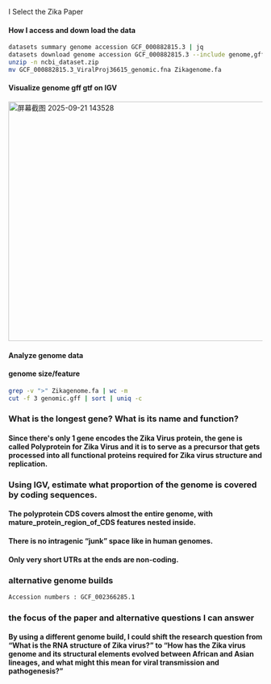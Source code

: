 I Select the Zika Paper

#### How I access and down load the data 
```bash 
datasets summary genome accession GCF_000882815.3 | jq
datasets download genome accession GCF_000882815.3 --include genome,gff3,gtf
unzip -n ncbi_dataset.zip
mv GCF_000882815.3_ViralProj36615_genomic.fna Zikagenome.fa
```
#### Visualize genome gff gtf on IGV
<img width="1678" height="475" alt="屏幕截图 2025-09-21 143528" src="https://github.com/user-attachments/assets/7e386d9e-308a-4bf1-8985-5c700957fa1e" />



#### Analyze genome data 
#### genome size/feature
```bash 
grep -v ">" Zikagenome.fa | wc -m
cut -f 3 genomic.gff | sort | uniq -c
```

###  What is the longest gene? What is its name and function?

#### Since there's only 1 gene encodes the Zika Virus protein, the gene is called Polyprotein for Zika Virus and it is to  serve as a precursor that gets processed into all functional proteins required for Zika virus structure and replication.

### Using IGV, estimate what proportion of the genome is covered by coding sequences.
#### The polyprotein CDS covers almost the entire genome, with mature_protein_region_of_CDS features nested inside.
#### There is no intragenic “junk” space like in human genomes.
#### Only very short UTRs at the ends are non-coding.


### alternative genome builds
```bash
Accession numbers : GCF_002366285.1
```

### the focus of the paper and alternative questions I can answer

#### By using a different genome build, I could shift the research question from “What is the RNA structure of Zika virus?” to “How has the Zika virus genome and its structural elements evolved between African and Asian lineages, and what might this mean for viral transmission and pathogenesis?”

